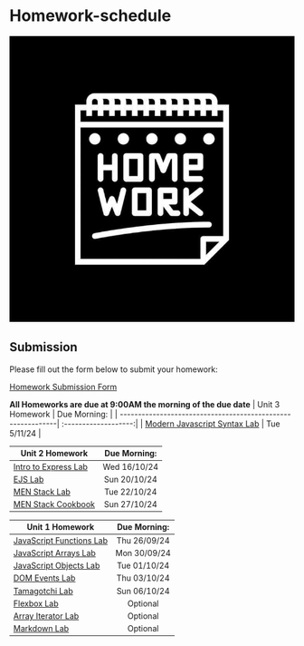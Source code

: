 # Homework-schedule
![image](./homework-img.jpg)

## Submission
Please fill out the form below to submit your homework:

[Homework Submission Form](https://docs.google.com/forms/d/e/1FAIpQLSePaBJknteuxwMRqSUNaENKGFOy2PGlpv3yhvfOGlt56XHmZQ/viewform)

**All Homeworks are due at 9:00AM the morning of the due date**
| Unit 3 Homework  | Due Morning: | 
| ------------------------------------------------------------| :-------------------:|
| [Modern Javascript Syntax Lab](https://github.com/SEB-1-Bahrain/Modern-JS-Syntax-Lab)    | Tue 5/11/24 |

| Unit 2 Homework  | Due Morning: | 
| ------------------------------------------------------------| :-------------------:|
| [Intro to Express Lab](https://github.com/SEB-1-Bahrain/intro-to-express-lab)    | Wed 16/10/24 |
| [EJS Lab](https://github.com/SEB-1-Bahrain/w4-d2-EJS-LAB)    | Sun 20/10/24 |
| [MEN Stack Lab](https://github.com/SEB-1-Bahrain/w4-d4-MEN-Stack-LAB)    | Tue 22/10/24 |
| [MEN Stack Cookbook](https://github.com/SEB-1-Bahrain/MEN-Stack-Embedding-Related-Data-Lab-Cookbook)    | Sun 27/10/24 |

| Unit 1 Homework  | Due Morning: | 
| ------------------------------------------------------------| :-------------------:| 
| [JavaScript Functions Lab](https://github.com/SEB-1-Bahrain/DAY-2-intro-javascript-functions-LAB)    | Thu 26/09/24 | 
| [JavaScript Arrays Lab](https://github.com/SEB-1-Bahrain/DAY-3-intro-to-javascript-arrays-LAB)    | Mon 30/09/24 | 
| [JavaScript Objects Lab](https://github.com/SEB-1-Bahrain/intro-js-objects-LAB)    | Tue 01/10/24 | 
| [DOM Events Lab](https://github.com/SEB-1-Bahrain/w2-d1-dom-events-LAB)    | Thu 03/10/24 |
| [Tamagotchi Lab](https://github.com/SEB-1-Bahrain/w2-d2-js-browser-game-tamagotchi-lab)    | Sun 06/10/24 |
| [Flexbox Lab](https://github.com/SEB-1-Bahrain/w2-d4-flexbox-LAB)    | Optional |
| [Array Iterator Lab](https://github.com/SEB-1-Bahrain/W2-D5-array-iterator-LAB)    | Optional |
| [Markdown Lab](https://github.com/SEB-1-Bahrain/W2-D5-LAB-intro-markdown-lab)    | Optional |
